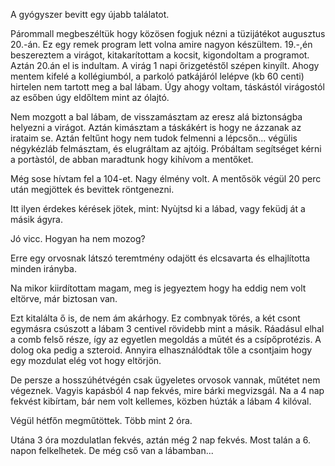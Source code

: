 A gyógyszer bevitt egy újabb találatot.

Párommall megbeszéltük hogy közösen fogjuk nézni a tüzijátékot augusztus 20.-án. Ez egy remek program lett volna amire nagyon készültem. 19.-,én beszereztem a virágot, kitakarítottam a kocsit, kigondoltam a programot. Aztán 20.án el is indultam. A virág 1 napi őrizgetéstől szépen kinyílt. Ahogy mentem kifelé a kollégiumból, a parkoló patkájáról lelépve (kb 60 centi) hirtelen nem tartott meg a bal lábam. Úgy ahogy voltam, táskástól virágostól az esőben úgy eldőltem mint az ólajtó.

Nem mozgott a bal lábam, de visszamásztam az eresz alá biztonságba helyezni a virágot. Aztán kimásztam a táskákért is hogy ne ázzanak az irataim se. Aztán feltűnt hogy nem tudok felmenni a lépcsőn... végülis négykézláb felmásztam, és elugráltam az ajtóig. Próbáltam segítséget kérni a portàstól, de abban maradtunk hogy kihívom a mentőket.

Még sose hívtam fel a 104-et. Nagy élmény volt. A mentősök végül 20 perc után megjöttek és bevittek röntgenezni.

Itt ilyen érdekes kérések jötek,  mint: Nyùjtsd ki a lábad, vagy feküdj át a másik ágyra.

Jó vicc. Hogyan ha nem mozog?

Erre egy orvosnak látszó teremtmény odajött és elcsavarta és elhajlította minden irányba.

Na mikor kiirdítottam magam, meg is jegyeztem hogy ha eddig nem volt eltörve, már biztosan van.

Ezt kitalálta ő is, de nem ám akárhogy. Ez combnyak törés, a két csont egymásra csúszott a lábam 3 centivel rövidebb mint a másik. Ráadásul elhal a comb felső része, így az egyetlen megoldás a mūtét és a csípőprotézis. A dolog oka pedig a szteroid. Annyira elhasználódtak tőle a csontjaim hogy egy mozdulat elég vot hogy eltörjön.

De persze a hosszúhétvégén csak ügyeletes orvosok vannak, műtétet nem végeznek. Vagyis kapásból 4 nap fekvés, mire bárki megvizsgál. Na a 4 nap fekvést kibírtam, bár nem volt kellemes, közben húzták a lábam 4 kilóval.

Végül hétfőn megműtöttek. Több mint 2 óra.

Utána 3 óra mozdulatlan fekvés, aztán még 2 nap fekvés. Most talán a 6. napon felkelhetek. De még cső van a lábamban...